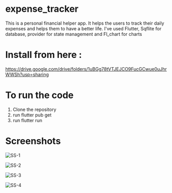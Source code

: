 # expense_tracker

This is a personal financial helper app. It helps the users to track their daily expenses and helps them to have a better life. I've used Flutter,  Sqflite for database, provider for state management and Fl_chart for charts

# Install from here : 
https://drive.google.com/drive/folders/1uBGg78tVTJEJCO9FucGCwue0uJhrWWSh?usp=sharing

# To run the code
1.  Clone the repository
2.  run flutter pub get
3.  run flutter run

# Screenshots

![SS-1](https://user-images.githubusercontent.com/70488121/218305591-44b164cd-c318-405c-8b6c-a2741478ac87.jpg)

![SS-2](https://user-images.githubusercontent.com/70488121/218305592-827bbe3a-f96b-4a43-adea-53525c292d76.jpg)

![SS-3](https://user-images.githubusercontent.com/70488121/218305601-be8c51ea-d36b-411b-9e1d-748b5d607c42.jpg)

![SS-4](https://user-images.githubusercontent.com/70488121/218305589-505b540d-5138-491f-868e-8c9723835857.jpg)
